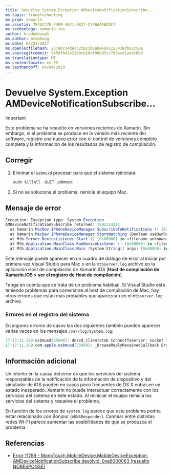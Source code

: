 ```yaml
---
title: Devuelve System.Exception AMDeviceNotificationSubscribe...
ms.topic: troubleshooting
ms.prod: xamarin
ms.assetid: 7E4ACC7E-F4FB-46C1-8837-C7FBAAFB2DC7
ms.technology: xamarin-ios
author: bradumbaugh
ms.author: brumbaug
ms.date: 03/21/2017
ms.openlocfilehash: 257e0c14de3c23825b6abe6601c25438db81c58e
ms.sourcegitcommit: 945df041e2180cb20af08b83cc703ecd1aedc6b0
ms.translationtype: MT
ms.contentlocale: es-ES
ms.lasthandoff: 04/04/2018
---
```

# <a name="systemexception-amdevicenotificationsubscribe-returned-"></a>Devuelve System.Exception AMDeviceNotificationSubscribe...

> [!IMPORTANT]
> Este problema se ha resuelto en versiones recientes de Xamarin. Sin embargo, si el problema se produce en la versión más reciente del software, registre una [nuevo error](~/cross-platform/troubleshooting/questions/howto-file-bug.md) con el control de versiones completo completa y la información de los resultados de registro de compilación.


## <a name="fix"></a>Corregir

1.  Eliminar el `usbmuxd` procesar para que el sistema reiniciará:

    ```csharp
    sudo killall -QUIT usbmuxd
    ```

2.  Si no se soluciona el problema, reinicie el equipo Mac.

## <a name="error-message"></a>Mensaje de error

```csharp
Exception: Exception type: System.Exception
AMDeviceNotificationSubscribe returned: 3892314211
  at Xamarin.MacDev.IPhoneDeviceManager.SubscribeToNotifications () [0x00000] in <filename unknown="">:0
  at Xamarin.MacDev.IPhoneDeviceManager.StartWatching (Boolean useOwnRunloop) [0x00000] in <filename unknown="">:0
  at Mtb.Server.DeviceListener.Start () [0x00000] in <filename unknown="">:0
  at Mtb.Application.MainClass.RunDeviceListener () [0x00000] in <filename unknown="">:0
  at Mtb.Application.MainClass.Main (System.String[] args) [0x00000] in <filename unknown="">:0
```

Este mensaje puede aparecer en un cuadro de diálogo de error al iniciar por primera vez Visual Studio para Mac o en la `mtbserver.log` archivo en la aplicación Host de compilación de Xamarin.iOS (**Host de compilación de Xamarin.iOS > ver el registro de Host de compilación**).

Tenga en cuenta que se trata de un problema habitual. Si Visual Studio está teniendo problemas para conectarse al host de compilación de Mac, hay otros errores que están más probables que aparezcan en el `mtbserver.log` archivo.

### <a name="errors-in-systemlog"></a>Errores en el registro del sistema

En algunos errores de casos las dos siguientes también pueden aparecer varias veces en los mensajes `/var/log/system.log`:

```csharp
17:17:11.369 usbmuxd[55040]: dnssd_clientstub ConnectToServer: socket failed 24 Too many open files
17:17:11.369 com.apple.usbmuxd[55040]: _BrowseReplyReceivedCallback Error doing DNSServiceResolve(): -65539
```

## <a name="additional-information"></a>Información adicional

Un intento en la causa del error es que los servicios del sistema responsables de la notificación de la información de dispositivo y del simulador de iOS pueden en casos poco frecuentes de OS X entrar en un estado inesperado. Xamarin no puede interactuar correctamente con los servicios del sistema en este estado. Al reiniciar el equipo reinicia los servicios del sistema y resuelve el problema.

En función de los errores de `system.log` parece que este problema podría estar relacionado con Bonjour (`mDNSResponder`). Cambiar entre distintas redes Wi-Fi parece aumentar las posibilidades de que se produzca el problema.

## <a name="references"></a>Referencias

*   [Error 11789 - MonoTouch.MobileDevice.MobileDeviceException: AMDeviceNotificationSubscribe devolvió: 0xe8000063 [resuelto NORESPONSE]](https://bugzilla.xamarin.com/show_bug.cgi?id=11789)
